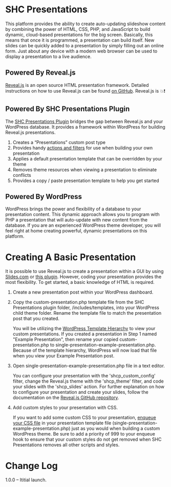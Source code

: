 # SHC Presentations

This platform provides the ability to create auto-updating slideshow content by combining the power of HTML, CSS, PHP, and JavaScript to build dynamic, cloud-based presentations for the big screen. Basically, this means that once it is programmed, a presentation can build itself. New slides can be quickly added to a presentation by simply filling out an online form. Just about any device with a modern web browser can be used to display a presentation to a live audience.

## Powered By Reveal.js
[Reveal.js](https://revealjs.com/#/) is an open source HTML presentation framework. Detailed instructions on how to use Reveal.js can be found [on GitHub](https://github.com/hakimel/reveal.js). Reveal.js is 💥❗

## Powered By SHC Presentations Plugin
The [SHC Presentations Plugin](https://github.com/danbru1989/shc-presentations) bridges the gap between Reveal.js and your WordPress database. It provides a framework within WordPress for building Reveal.js presentations.
1. Creates a “Presentations” custom post type
2. Provides handy [actions and filters](https://developer.wordpress.org/plugins/hooks/) for use when building your own presentation
3. Applies a default presentation template that can be overridden by your theme
4. Removes theme resources when viewing a presentation to eliminate conflicts
5. Provides a copy / paste presentation template to help you get started

## Powered By WordPress
WordPress brings the power and flexibility of a database to your presentation content. This dynamic approach allows you to program with PHP a presentation that will auto-update with new content from the database. If you are an experienced WordPress theme developer, you will feel right at home creating powerful, dynamic presentations on this platform.

# Creating A Basic Presentation

It is possible to use Reveal.js to create a presentation within a GUI by using [Slides.com](https://slides.com/) or [this plugin](https://wordpress.org/plugins/slide/). However, coding your presentation provides the most flexibility. To get started, a basic knowledge of HTML is required.

1. Create a new presentation post within your WordPress dashboard.

2. Copy the custom-presentation.php template file from the SHC Presentations plugin folder, /includes/templates, into your WordPress child theme folder. Rename the template file to match the presentation post that you created.

   You will be utilizing the [WordPress Template Hierarchy](https://developer.wordpress.org/themes/basics/template-hierarchy/) to view your custom presentations. If you created a presentation in Step 1 named "Example Presentation", then rename your copied custom-presentation.php to single-presentation-example-presentation.php. Because of the template hierarchy, WordPress will now load that file when you view your Example Presentation post.

3. Open single-presentation-example-presentation.php file in a text editor.

   You can configure your presentation with the 'shcp_custom_config' filter, change the Reveal.js theme with the 'shcp_theme' filter, and code your slides with the 'shcp_slides' action. For further explanation on how to configure your presentation and create your slides, follow the documentation on the [Reveal.js GitHub repository](https://github.com/hakimel/reveal.js).

4. Add custom styles to your presentation with CSS.

   If you want to add some custom CSS to your presentation, [enqueue your CSS file](https://developer.wordpress.org/reference/hooks/wp_enqueue_scripts/) in your presentation template file (single-presentation-example-presentation.php) just as you would when building a custom WordPress theme. Be sure to add a priority of 999 to your enqueue hook to ensure that your custom styles do not get removed when SHC Presentations removes all other scripts and styles.

# Change Log
1.0.0 – Ititial launch.
